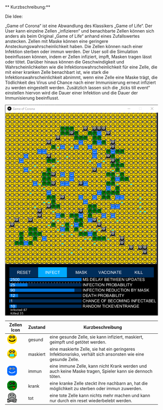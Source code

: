 ** Kurzbschreibung:**

Die Idee:

„Game of Corona“ ist eine Abwandlung des Klassikers „Game of Life“. Der User kann einzelne Zellen „infizieren“ und benachbarte Zellen können sich anders als beim Original „Game of Life“ anhand eines Zufallswertes anstecken. Zellen mit Maske können eine geringere Ansteckungswahrscheinlichkeit haben. Die Zellen können nach einer Infektion sterben oder immun werden. Der User soll die Simulation beeinflussen können, indem er Zellen infiziert, impft, Masken tragen lässt oder tötet. Darüber hinaus können die Geschwindigkeit und Wahrscheinlichkeiten wie die Infektionswahrscheinlichkeit für eine Zelle, die mit einer kranken Zelle benachbart ist, wie stark die Infektionswahrscheinlichkeit abnimmt, wenn eine Zelle eine Maske trägt, die Tödlichkeit des Virus und Chance nach einer Immunisierung erneut infiziert zu werden eingestellt werden. Zusätzlich lassen sich die „ticks till event“ einstellen hiervon wird die Dauer einer Infektion und die Dauer der Immunisierung beeinflusst.

![](readmeImgs/main.png)


| Zellen Icon | Zustand | Kurzbeschreibung |
| ------ | ------ | ------ |
| ![](src/main/resources/healthy.png) | gesund | eine gesunde Zelle, sie kann infiziert, maskiert, geimpft und getötet werden. |
| ![](src/main/resources/masked.png) | maskiert | eine maskierte Zelle, sie hat ein geringeres Infektionsrisko, verhält sich ansonsten wie eine gesunde Zelle.|
| ![](src/main/resources/immune.png)  | immun | eine immune Zelle, kann nicht Krank werden und auch keine Maske tragen, Spieler kann sie dennoch töten.|
| ![](src/main/resources/sick.png) | krank | eine kranke Zelle steckt ihre nachbarn an, hat die möglichkeit zu sterben oder immun zuwerden.|
| ![](src/main/resources/dead.png) | tot | eine tote Zelle kann nichts mehr machen und kann nur durch ein reset wiederbelebt werden.|
